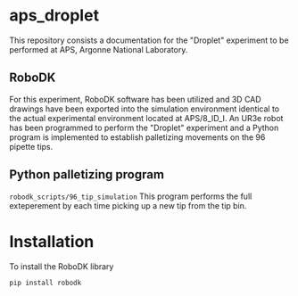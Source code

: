 # aps_droplet
This repository consists a documentation for the "Droplet" experiment to be performed at APS, Argonne National Laboratory.

## RoboDK

For this experiment, RoboDK software has been utilized and 3D CAD drawings have been exported into the simulation environment identical to the actual experimental environment located at APS/8_ID_I. An UR3e robot has been programmed to perform the "Droplet" experiment and a Python program is implemented to establish palletizing movements on the 96 pipette tips.

## Python palletizing program
`robodk_scripts/96_tip_simulation` This program performs the full exteperement by each time picking up a new tip from the tip bin. 
# Installation 

To install the RoboDK library 

`pip install robodk`
